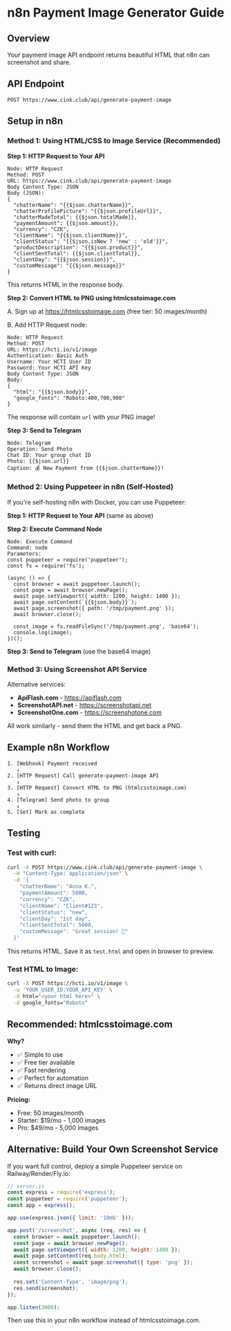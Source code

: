 # n8n Payment Image Generator Guide

## Overview
Your payment image API endpoint returns beautiful HTML that n8n can screenshot and share.

## API Endpoint
```
POST https://www.cink.club/api/generate-payment-image
```

## Setup in n8n

### Method 1: Using HTML/CSS to Image Service (Recommended)

**Step 1: HTTP Request to Your API**
```
Node: HTTP Request
Method: POST
URL: https://www.cink.club/api/generate-payment-image
Body Content Type: JSON
Body (JSON):
{
  "chatterName": "{{$json.chatterName}}",
  "chatterProfilePicture": "{{$json.profileUrl}}",
  "chatterMadeTotal": {{$json.totalMade}},
  "paymentAmount": {{$json.amount}},
  "currency": "CZK",
  "clientName": "{{$json.clientName}}",
  "clientStatus": "{{$json.isNew ? 'new' : 'old'}}",
  "productDescription": "{{$json.product}}",
  "clientSentTotal": {{$json.clientTotal}},
  "clientDay": "{{$json.session}}",
  "customMessage": "{{$json.message}}"
}
```

This returns HTML in the response body.

**Step 2: Convert HTML to PNG using htmlcsstoimage.com**

A. Sign up at https://htmlcsstoimage.com (free tier: 50 images/month)

B. Add HTTP Request node:
```
Node: HTTP Request
Method: POST
URL: https://hcti.io/v1/image
Authentication: Basic Auth
Username: Your HCTI User ID
Password: Your HCTI API Key
Body Content Type: JSON
Body:
{
  "html": "{{$json.body}}",
  "google_fonts": "Roboto:400,700,900"
}
```

The response will contain `url` with your PNG image!

**Step 3: Send to Telegram**
```
Node: Telegram
Operation: Send Photo
Chat ID: Your group chat ID
Photo: {{$json.url}}
Caption: 💰 New Payment from {{$json.chatterName}}!
```

### Method 2: Using Puppeteer in n8n (Self-Hosted)

If you're self-hosting n8n with Docker, you can use Puppeteer:

**Step 1: HTTP Request to Your API** (same as above)

**Step 2: Execute Command Node**
```
Node: Execute Command
Command: node
Parameters:
const puppeteer = require('puppeteer');
const fs = require('fs');

(async () => {
  const browser = await puppeteer.launch();
  const page = await browser.newPage();
  await page.setViewport({ width: 1200, height: 1400 });
  await page.setContent(`{{$json.body}}`);
  await page.screenshot({ path: '/tmp/payment.png' });
  await browser.close();
  
  const image = fs.readFileSync('/tmp/payment.png', 'base64');
  console.log(image);
})();
```

**Step 3: Send to Telegram** (use the base64 image)

### Method 3: Using Screenshot API Service

Alternative services:
- **ApiFlash.com** - https://apiflash.com
- **ScreenshotAPI.net** - https://screenshotapi.net  
- **ScreenshotOne.com** - https://screenshotone.com

All work similarly - send them the HTML and get back a PNG.

## Example n8n Workflow

```
1. [Webhook] Payment received
   ↓
2. [HTTP Request] Call generate-payment-image API
   ↓
3. [HTTP Request] Convert HTML to PNG (htmlcsstoimage.com)
   ↓
4. [Telegram] Send photo to group
   ↓
5. [Set] Mark as complete
```

## Testing

### Test with curl:
```bash
curl -X POST https://www.cink.club/api/generate-payment-image \
  -H "Content-Type: application/json" \
  -d '{
    "chatterName": "Anna K.",
    "paymentAmount": 5000,
    "currency": "CZK",
    "clientName": "Client#123",
    "clientStatus": "new",
    "clientDay": "1st day",
    "clientSentTotal": 5000,
    "customMessage": "Great session! 🎉"
  }'
```

This returns HTML. Save it as `test.html` and open in browser to preview.

### Test HTML to Image:
```bash
curl -X POST https://hcti.io/v1/image \
  -u 'YOUR_USER_ID:YOUR_API_KEY' \
  -d html="<your html here>" \
  -d google_fonts="Roboto"
```

## Recommended: htmlcsstoimage.com

**Why?**
- ✅ Simple to use
- ✅ Free tier available
- ✅ Fast rendering
- ✅ Perfect for automation
- ✅ Returns direct image URL

**Pricing:**
- Free: 50 images/month
- Starter: $19/mo - 1,000 images
- Pro: $49/mo - 5,000 images

## Alternative: Build Your Own Screenshot Service

If you want full control, deploy a simple Puppeteer service on Railway/Render/Fly.io:

```javascript
// server.js
const express = require('express');
const puppeteer = require('puppeteer');
const app = express();

app.use(express.json({ limit: '10mb' }));

app.post('/screenshot', async (req, res) => {
  const browser = await puppeteer.launch();
  const page = await browser.newPage();
  await page.setViewport({ width: 1200, height: 1400 });
  await page.setContent(req.body.html);
  const screenshot = await page.screenshot({ type: 'png' });
  await browser.close();
  
  res.set('Content-Type', 'image/png');
  res.send(screenshot);
});

app.listen(3000);
```

Then use this in your n8n workflow instead of htmlcsstoimage.com.

